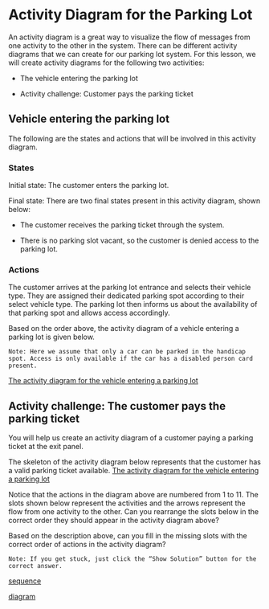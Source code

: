 # Activity Diagram for the Parking Lot
An activity diagram is a great way to visualize the flow of messages from one activity to the other in the system. There can be different activity diagrams that we can create for our parking lot system. For this lesson, we will create activity diagrams for the following two activities:

- The vehicle entering the parking lot

- Activity challenge: Customer pays the parking ticket

## Vehicle entering the parking lot
The following are the states and actions that will be involved in this activity diagram.

### States
Initial state: The customer enters the parking lot.

Final state: There are two final states present in this activity diagram, shown below:

- The customer receives the parking ticket through the system.

- There is no parking slot vacant, so the customer is denied access to the parking lot.

### Actions
The customer arrives at the parking lot entrance and selects their vehicle type. They are assigned their dedicated parking spot according to their select vehicle type. The parking lot then informs us about the availability of that parking spot and allows access accordingly.

Based on the order above, the activity diagram of a vehicle entering a parking lot is given below.
```
Note: Here we assume that only a car can be parked in the handicap spot. Access is only available if the car has a disabled person card present.
```
[The activity diagram for the vehicle entering a parking lot](./activity.png)

## Activity challenge: The customer pays the parking ticket
You will help us create an activity diagram of a customer paying a parking ticket at the exit panel.

The skeleton of the activity diagram below represents that the customer has a valid parking ticket available.
[The activity diagram for the vehicle entering a parking lot](./challenge.png)

Notice that the actions in the diagram above are numbered from 1 to 11. The slots shown below represent the activities and the arrows represent the flow from one activity to the other. Can you rearrange the slots below in the correct order they should appear in the activity diagram above?

Based on the description above, can you fill in the missing slots with the correct order of actions in the activity diagram?
```
Note: If you get stuck, just click the “Show Solution” button for the correct answer.
```
[sequence](./seq.png)

[diagram](./seqdiagram.png)
